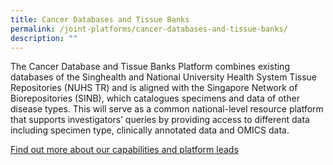 ```yaml
---
title: Cancer Databases and Tissue Banks
permalink: /joint-platforms/cancer-databases-and-tissue-banks/
description: ""
---
```

The Cancer Database and Tissue Banks Platform combines existing databases of the Singhealth and National University Health System Tissue Repositories (NUHS TR) and is aligned with the Singapore Network of Biorepositories (SINB), which catalogues specimens and data of other disease types. This will serve as a common national-level resource platform that supports investigators’ queries by providing access to different data including specimen type, clinically annotated data and OMICS data.

[Find out more about our capabilities and platform leads](/platform-2/overview/)